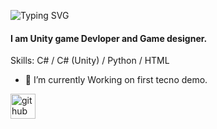 <img src="https://readme-typing-svg.demolab.com?font=Fira+Code&pause=1000&color=B571F7&width=435&lines=Hi+there+%F0%9F%91%8B%2C+my+name+is+MrsedD" alt="Typing SVG" /></a>
#### I am Unity game Devloper and Game designer.

Skills: C# / C# (Unity) / Python / HTML 

- 🌱 I’m currently Working on first tecno demo.


[<img src='https://cdn.jsdelivr.net/npm/simple-icons@3.0.1/icons/github.svg' alt='github' height='40'>](https://github.com/MrsedD)  
